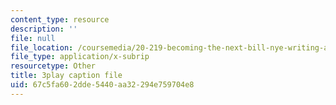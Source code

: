 ```yaml
---
content_type: resource
description: ''
file: null
file_location: /coursemedia/20-219-becoming-the-next-bill-nye-writing-and-hosting-the-educational-show-january-iap-2015/67c5fa602dde5440aa32294e759704e8_XDBr39cwmbg.vtt
file_type: application/x-subrip
resourcetype: Other
title: 3play caption file
uid: 67c5fa60-2dde-5440-aa32-294e759704e8
---
```

